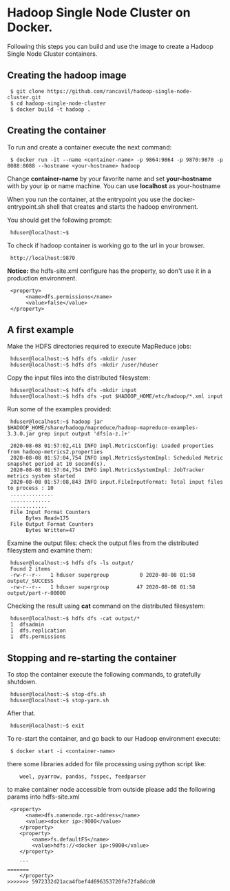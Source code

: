 # Hadoop Single Node Cluster on Docker.

Following this steps you can build and use the image to create a Hadoop Single Node Cluster containers.

## Creating the hadoop image

     $ git clone https://github.com/rancavil/hadoop-single-node-cluster.git
     $ cd hadoop-single-node-cluster
     $ docker build -t hadoop .

## Creating the container

To run and create a container execute the next command:

     $ docker run -it --name <container-name> -p 9864:9864 -p 9870:9870 -p 8088:8088 --hostname <your-hostname> hadoop

Change **container-name** by your favorite name and set **your-hostname** with by your ip or name machine. You can use **localhost** as your-hostname

When you run the container, at the entrypoint you use the docker-entrypoint.sh shell that creates and starts the hadoop environment.

You should get the following prompt:

     hduser@localhost:~$ 

To check if hadoop container is working go to the url in your browser.

     http://localhost:9870

**Notice:** the hdfs-site.xml configure has the property, so don't use it in a production environment.

     <property>
          <name>dfs.permissions</name>
          <value>false</value>
     </property>

## A first example

Make the HDFS directories required to execute MapReduce jobs:

     hduser@localhost:~$ hdfs dfs -mkdir /user
     hduser@localhost:~$ hdfs dfs -mkdir /user/hduser

Copy the input files into the distributed filesystem:
      
     hduser@localhost:~$ hdfs dfs -mkdir input
     hduser@localhost:~$ hdfs dfs -put $HADOOP_HOME/etc/hadoop/*.xml input

Run some of the examples provided:

     hduser@localhost:~$ hadoop jar $HADOOP_HOME/share/hadoop/mapreduce/hadoop-mapreduce-examples-3.3.0.jar grep input output 'dfs[a-z.]+'

     2020-08-08 01:57:02,411 INFO impl.MetricsConfig: Loaded properties from hadoop-metrics2.properties
     2020-08-08 01:57:04,754 INFO impl.MetricsSystemImpl: Scheduled Metric snapshot period at 10 second(s).
     2020-08-08 01:57:04,754 INFO impl.MetricsSystemImpl: JobTracker metrics system started
     2020-08-08 01:57:08,843 INFO input.FileInputFormat: Total input files to process : 10
     ..............
     .............
     ............
     File Input Format Counters 
          Bytes Read=175
     File Output Format Counters 
          Bytes Written=47

Examine the output files: check the output files from the distributed filesystem and examine them:

     hduser@localhost:~$ hdfs dfs -ls output/
     Found 2 items
     -rw-r--r--   1 hduser supergroup          0 2020-08-08 01:58 output/_SUCCESS
     -rw-r--r--   1 hduser supergroup         47 2020-08-08 01:58 output/part-r-00000

Checking the result using **cat** command on the distributed filesystem:

     hduser@localhost:~$ hdfs dfs -cat output/*
     1	dfsadmin
     1	dfs.replication
     1	dfs.permissions


## Stopping and re-starting the container

To stop the container execute the following commands, to gratefully shutdown.

     hduser@localhost:~$ stop-dfs.sh
     hduser@localhost:~$ stop-yarn.sh

After that.

     hduser@localhost:~$ exit

To re-start the container, and go back to our Hadoop environment execute:

     $ docker start -i <container-name>

there some libraries added for file processing using python script like:
```buildoutcfg
    weel, pyarrow, pandas, fsspec, feedparser
```
to make container node accessible from outside please add the following params into hdfs-site.xml  

```
 <property>
      <name>dfs.namenode.rpc-address</name>
      <value><docker ip>:9000</value>
    </property>
    <property>
        <name>fs.defaultFS</name>
        <value>hdfs://<docker ip>:9000</value>
    </property>
    
    ```
=======
    </property>
>>>>>>> 5972332d21aca4fbef4d696353720fe72fa8dcd0
